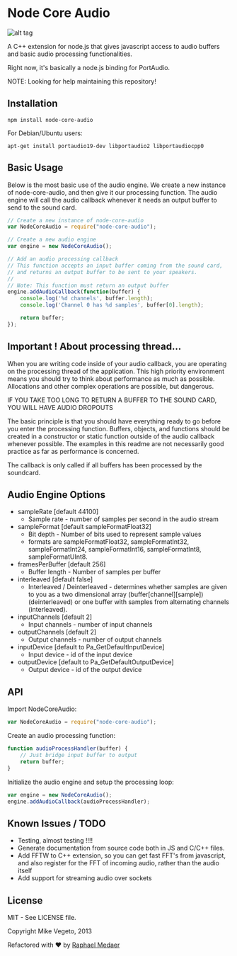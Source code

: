 # Node Core Audio

![alt tag](https://nodei.co/npm-dl/node-core-audio.png)

A C++ extension for node.js that gives javascript access to audio buffers and basic audio processing functionalities.

Right now, it's basically a node.js binding for PortAudio.

NOTE: Looking for help maintaining this repository!

## Installation

```
npm install node-core-audio
```

For Debian/Ubuntu users:

```
apt-get install portaudio19-dev libportaudio2 libportaudiocpp0
```

## Basic Usage

Below is the most basic use of the audio engine. We create a new instance of
node-core-audio, and then give it our processing function. The audio engine
will call the audio callback whenever it needs an output buffer to send to
the sound card.

```javascript
// Create a new instance of node-core-audio
var NodeCoreAudio = require("node-core-audio");

// Create a new audio engine
var engine = new NodeCoreAudio();

// Add an audio processing callback
// This function accepts an input buffer coming from the sound card,
// and returns an output buffer to be sent to your speakers.
//
// Note: This function must return an output buffer
engine.addAudioCallback(function(buffer) {
	console.log('%d channels', buffer.length);
	console.log('Channel 0 has %d samples', buffer[0].length);

	return buffer;
});
```

## Important ! About processing thread...
When you are writing code inside of your audio callback, you are operating on
the processing thread of the application. This high priority environment means you
should try to think about performance as much as possible. Allocations and other
complex operations are possible, but dangerous.

IF YOU TAKE TOO LONG TO RETURN A BUFFER TO THE SOUND CARD, YOU WILL HAVE AUDIO DROPOUTS

The basic principle is that you should have everything ready to go before you enter
the processing function. Buffers, objects, and functions should be created in a constructor or static function outside of the audio callback whenever possible. The
examples in this readme are not necessarily good practice as far as performance is concerned.

The callback is only called if all buffers has been processed by the soundcard.

## Audio Engine Options

* sampleRate [default 44100]
  * Sample rate - number of samples per second in the audio stream
* sampleFormat [default sampleFormatFloat32]
  * Bit depth - Number of bits used to represent sample values
  * formats are sampleFormatFloat32, sampleFormatInt32, sampleFormatInt24, sampleFormatInt16, sampleFormatInt8, sampleFormatUInt8.
* framesPerBuffer [default 256]
  * Buffer length - Number of samples per buffer
* interleaved [default false]
  * Interleaved / Deinterleaved - determines whether samples are given to you as a two dimensional array (buffer[channel][sample]) (deinterleaved) or one buffer with samples from alternating channels (interleaved).
* inputChannels [default 2]
  * Input channels - number of input channels
* outputChannels [default 2]
  * Output channels - number of output channels
* inputDevice [default to Pa_GetDefaultInputDevice]
  * Input device - id of the input device
* outputDevice [default to Pa_GetDefaultOutputDevice]
  * Output device - id of the output device

## API

Import NodeCoreAudio:
```javascript
var NodeCoreAudio = require("node-core-audio");
```

Create an audio processing function:
```javascript
function audioProcessHandler(buffer) {
    // Just bridge input buffer to output
	return buffer;
}
```

Initialize the audio engine and setup the processing loop:
```javascript
var engine = new NodeCoreAudio();
engine.addAudioCallback(audioProcessHandler);
```

## Known Issues / TODO

* Testing, almost testing !!!!
* Generate documentation from source code both in JS and C/C++ files.
* Add FFTW to C++ extension, so you can get fast FFT's from javascript, and also register for the FFT of incoming audio, rather than the audio itself
* Add support for streaming audio over sockets

## License

MIT - See LICENSE file.

Copyright Mike Vegeto, 2013

Refactored with ♥ by [Raphael Medaer](mailto:rme@escaux.com)
